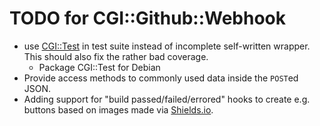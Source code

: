 TODO for CGI::Github::Webhook
=============================

* use [CGI::Test](https://metacpan.org/pod/CGI::Test) in test suite
  instead of incomplete self-written wrapper. This should also fix the
  rather bad coverage.
  * Package CGI::Test for Debian
* Provide access methods to commonly used data inside the `POST`ed JSON.
* Adding support for "build passed/failed/errored" hooks to create e.g.
  buttons based on images made via [Shields.io](http://shields.io/).
